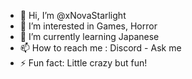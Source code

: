 - 👋 Hi, I’m @xNovaStarlight
- 👀 I’m interested in Games, Horror
- 🌱 I’m currently learning Japanese
- 📫 How to reach me : Discord - Ask me
- ⚡ Fun fact: Little crazy but fun!

<!---
xNovaStarlight/xNovaStarlight is a ✨ special ✨ repository because its `README.md` (this file) appears on your GitHub profile.
You can click the Preview link to take a look at your changes.
--->

